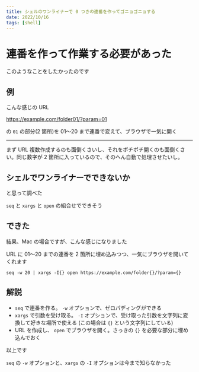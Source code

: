 ```yaml
---
title: シェルのワンライナーで 0 つきの連番を作ってゴニョゴニョする
date: 2022/10/16
tags: [shell]
---
```


# 連番を作って作業する必要があった

このようなことをしたかったのです

## 例

こんな感じの URL

https://example.com/folder01/?param=01

の `01` の部分(2 箇所)を 01〜20 まで連番で変えて、ブラウザで一気に開く

---

まず URL 複数作成するのも面倒くさいし、それをポチポチ開くのも面倒くさい。同じ数字が 2 箇所に入っているので、そのへん自動で処理させたいし。

## シェルでワンライナーでできないか

と思って調べた

`seq` と `xargs` と `open` の組合せでできそう

## できた

結果、Mac の場合ですが、こんな感じになりました

URL に 01〜20 までの連番を 2 箇所に埋め込みつつ、一気にブラウザを開いてくれます

```
seq -w 20 | xargs -I{} open https://example.com/folder{}/?param={}
```

## 解説

- `seq` で連番を作る。 `-w` オプションで、ゼロパディングができる
- `xargs` で引数を受け取る。 `-I` オプションで、受け取った引数を文字列に変換して好きな場所で使える (この場合は `{}` という文字列にしている)
- URL を作成し、 `open` でブラウザを開く。さっきの `{}` を必要な部分に埋め込んでおく

以上です

`seq` の `-w` オプションと、`xargs` の `-I` オプションは今まで知らなかった
